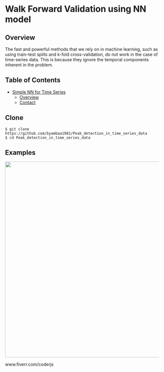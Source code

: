 # Walk Forward Validation using NN model

## Overview
The fast and powerful methods that we rely on in machine learning, such as using train-test splits and k-fold cross-validation, do not work in the case of time-series data. This is because they ignore the temporal components inherent in the problem. 


## Table of Contents
- [Simple NN for Time Series](#machine-learning-from-scratch)
  * [Overview](#about)
  * [Contact](#contact)

## Clone
    $ git clone https://github.com/byambaa1982/Peak_detection_in_time_series_data
    $ cd Peak_detection_in_time_series_data


## Examples

<p align="center">
    <img src="https://www.pythonanywhere.com/user/enkhbat/files/home/enkhbat/mysite/flaskr/data/plot.png" width="640"\>
</p>
www.fiverr.com/coderjs
